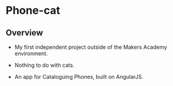 # Phone-cat



## Overview

- My first independent project outside of the Makers Academy environment.

- Nothing to do with cats.

- An app for Cataloguing Phones, built on AngularJS.
